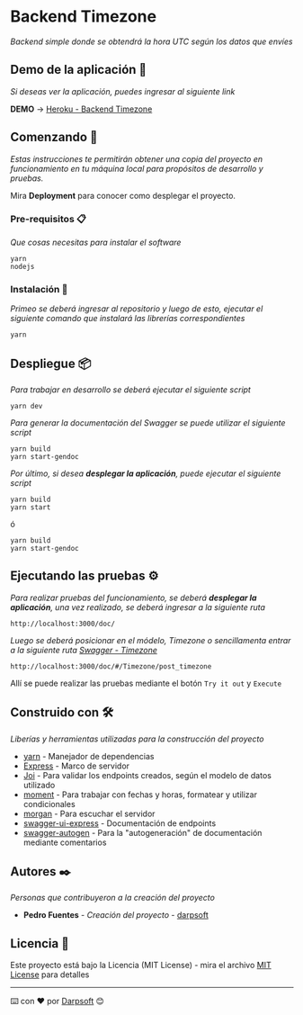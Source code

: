 # Backend Timezone

_Backend simple donde se obtendrá la hora UTC según los datos que envíes_


## Demo de la aplicación 📌
_Si deseas ver la aplicación, puedes ingresar al siguiente link_

**DEMO** -> [Heroku - Backend Timezone](https://backend-with-typescript-expres.herokuapp.com/doc/)

## Comenzando 🚀

_Estas instrucciones te permitirán obtener una copia del proyecto en funcionamiento en tu máquina local para propósitos de desarrollo y pruebas._

Mira **Deployment** para conocer como desplegar el proyecto.


### Pre-requisitos 📋

_Que cosas necesitas para instalar el software_

```
yarn
nodejs
```

### Instalación 🔧

_Primeo se deberá ingresar al repositorio y luego de esto, ejecutar el siguiente comando que instalará las librerías correspondientes_

```
yarn
```

## Despliegue 📦

_Para trabajar en desarrollo se deberá ejecutar el siguiente script_

```
yarn dev
```
_Para generar la documentación del Swagger se puede utilizar el siguiente script_

```
yarn build
yarn start-gendoc
```

_Por último, si desea **desplegar la aplicación**, puede ejecutar el siguiente script_

```
yarn build
yarn start 
```
ó
```
yarn build
yarn start-gendoc
```

## Ejecutando las pruebas ⚙️

_Para realizar pruebas del funcionamiento, se deberá **desplegar la aplicación**, una vez realizado, se deberá ingresar a la siguiente ruta_
```
http://localhost:3000/doc/
```
_Luego se deberá posicionar en el módelo, Timezone o sencillamenta entrar a la siguiente ruta [Swagger - Timezone](http://localhost:3000/doc/#/Timezone/post_timezone)_
```
http://localhost:3000/doc/#/Timezone/post_timezone
```

Allí se puede realizar las pruebas mediante el botón `Try it out` y `Execute`


## Construido con 🛠️

_Liberías y herramientas utilizadas para la construcción del proyecto_

* [yarn](https://yarnpkg.com/) - Manejador de dependencias
* [Express](https://www.npmjs.com/package/express) - Marco de servidor
* [Joi](https://www.npmjs.com/package/joi) - Para validar los endpoints creados, según el modelo de datos utilizado
* [moment](https://www.npmjs.com/package/moment) - Para trabajar con fechas y horas, formatear y utilizar condicionales
* [morgan](https://www.npmjs.com/package/morgan) - Para escuchar el servidor
* [swagger-ui-express](https://www.npmjs.com/package/swagger-ui-express) - Documentación de endpoints
* [swagger-autogen](https://www.npmjs.com/package/swagger-autogen) - Para la "autogeneración" de documentación mediante comentarios

## Autores ✒️

_Personas que contribuyeron a la creación del proyecto_

* **Pedro Fuentes** - *Creación del proyecto* - [darpsoft](https://github.com/Darpsoft)

## Licencia 📄

Este proyecto está bajo la Licencia (MIT License) - mira el archivo [MIT License](https://api.github.com/licenses/mit) para detalles


---
⌨️ con ❤️ por [Darpsoft](https://github.com/Darpsof) 😊
